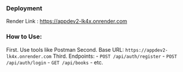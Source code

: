 ### Deployment

Render Link : https://appdev2-lk4x.onrender.com

### How to Use:
First. Use tools like Postman
Second.  Base URL: `https://appdev2-lk4x.onrender.com`
Third. Endpoints:
                - `POST /api/auth/register`
                - `POST /api/auth/login`
                - `GET /api/books`
                - etc.